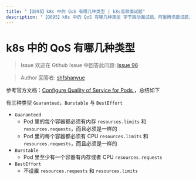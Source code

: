 ```yaml
---
title: "【Q095】k8s 中的 QoS 有哪几种类型 | k8s高频面试题"
description: "【Q095】k8s 中的 QoS 有哪几种类型 字节跳动面试题、阿里腾讯面试题、美团小米面试题。"
---
```


# k8s 中的 QoS 有哪几种类型

> Issue
> 欢迎在 Gtihub Issue 中回答此问题: [Issue 96](https://github.com/shfshanyue/Daily-Question/issues/96)

> Author
> 回答者: [shfshanyue](https://github.com/shfshanyue)

参考官方文档：[Configure Quality of Service for Pods
](https://kubernetes.io/docs/tasks/configure-pod-container/quality-service-pod/)，总结如下

有三种类型 `Guaranteed`，`Burstable` 与 `BestEffort `

- `Guaranteed`
  - Pod 里的每个容器都必须有内存 `resources.limits` 和 `resources.requests`，而且必须是一样的
  - Pod 里的每个容器都必须有 CPU `resources.limits` 和 `resources.requests`，而且必须是一样的
- `Burstable`
  - Pod 里至少有一个容器有内存或者 CPU `resources.requests`
- `BestEffort`
  - 不设置 `resources.requests` 和 `resources.limits`
